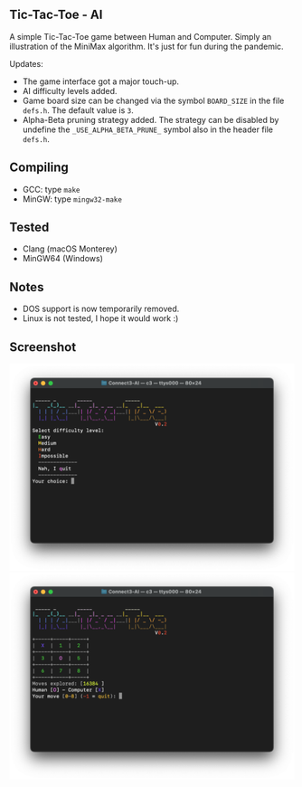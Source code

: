 ## Tic-Tac-Toe - AI
A simple Tic-Tac-Toe game between Human and Computer. Simply an illustration of the MiniMax algorithm. It's just for fun during the pandemic.

Updates: 
- The game interface got a major touch-up.
- AI difficulty levels added.
- Game board size can be changed via the symbol `BOARD_SIZE` in the file `defs.h`. The default value is `3`.
- Alpha-Beta pruning strategy added. The strategy can be disabled by undefine the `_USE_ALPHA_BETA_PRUNE_` symbol also in the header file `defs.h`.

## Compiling
* GCC: type `make`
* MinGW: type `mingw32-make`

## Tested
- Clang (macOS Monterey)
- MinGW64 (Windows)

## Notes
- DOS support is now temporarily removed.
- Linux is not tested, I hope it would work :)

## Screenshot
![Title screen](screens/screen01.png)
![Gameplay screen](screens/screen02.png)
